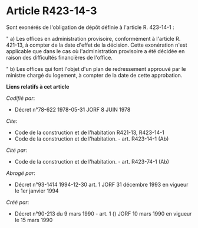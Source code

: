 # Article R423-14-3

Sont exonérés de l'obligation de dépôt définie à l'article R. 423-14-1 :

" a) Les offices en administration provisoire, conformément à l'article R. 421-13, à compter de la date d'effet de la
décision. Cette exonération n'est applicable que dans le cas où l'administration provisoire a été décidée en raison des
difficultés financières de l'office.

" b) Les offices qui font l'objet d'un plan de redressement approuvé par le ministre chargé du logement, à compter de la date
de cette approbation.

**Liens relatifs à cet article**

_Codifié par_:

  - Décret n°78-622 1978-05-31 JORF 8 JUIN 1978

_Cite_:

  - Code de la construction et de l'habitation R421-13, R423-14-1
  - Code de la construction et de l'habitation. - art. R423-14-1 (Ab)

_Cité par_:

  - Code de la construction et de l'habitation. - art. R423-74-1 (Ab)

_Abrogé par_:

  - Décret n°93-1414 1994-12-30 art. 1 JORF 31 décembre 1993 en vigueur le 1er janvier 1994

_Créé par_:

  - Décret n°90-213 du 9 mars 1990 - art. 1 () JORF 10 mars 1990 en vigueur le 15 mars 1990
